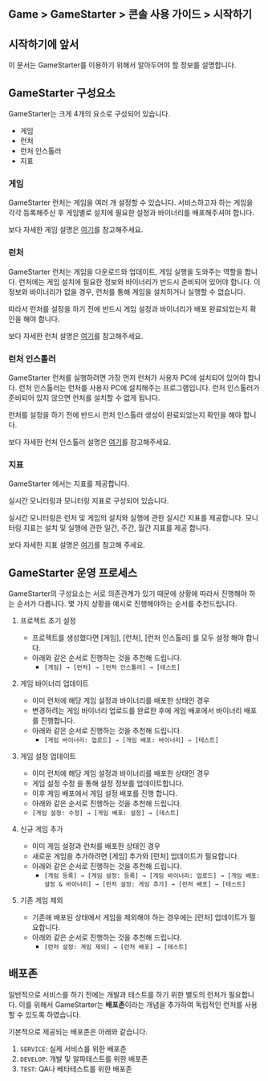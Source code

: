 ## Game > GameStarter > 콘솔 사용 가이드 > 시작하기

## 시작하기에 앞서

이 문서는 GameStarter를 이용하기 위해서 알아두어야 할 정보를 설명합니다.

## GameStarter 구성요소

GameStarter는 크게 4개의 요소로 구성되어 있습니다.
- 게임
- 런처
- 런처 인스톨러
- 지표


### 게임
GameStarter 런처는 게임을 여러 개 설정할 수 있습니다.
서비스하고자 하는 게임을 각각 등록해주신 후 게임별로 설치에 필요한 설정과 바이너리를 배포해주셔야 합니다.

보다 자세한 게임 설명은 [여기](./console-02-game)를 참고해주세요.

### 런처
GameStarter 런처는 게임을 다운로드와 업데이트, 게임 실행을 도와주는 역할을 합니다.
런처에는 게임 설치에 필요한 정보와 바이너리가 반드시 준비되어 있어야 합니다.
이 정보와 바이너리가 없을 경우, 런처를 통해 게임을 설치하거나 실행할 수 없습니다.

따라서 런처를 설정을 하기 전에 반드시 게임 설정과 바이너리가 배포 완료되었는지 확인을 해야 합니다.

보다 자세한 런처 설명은 [여기](./console-03-launcher)를 참고해주세요.

### 런처 인스톨러
GameStarter 런처를 실행하려면 가장 먼저 런처가 사용자 PC에 설치되어 있어야 합니다.
런처 인스톨러는 런처를 사용자 PC에 설치해주는 프로그램입니다.
런처 인스톨러가 준비되어 있지 않으면 런처를 설치할 수 없게 됩니다.

런처를 설정을 하기 전에 반드시 런처 인스톨러 생성이 완료되었는지 확인을 해야 합니다.

보다 자세한 런처 인스톨러 설명은 [여기](./console-04-installer)를 참고해주세요.

### 지표
GameStarter 에서는 지표를 제공합니다.

실시간 모니터링과 모니터링 지표로 구성되어 있습니다.

실시간 모니터링은 런처 및 게임의 설치와 실행에 관한 실시간 지표를 제공합니다. 
모니터링 지표는 설치 및 실행에 관한 일간, 주간, 월간 지표를 제공 합니다.

보다 자세한 지표 설명은 [여기](./console-05-statistics)를 참고해 주세요.

## GameStarter 운영 프로세스

GameStarter의 구성요소는 서로 의존관계가 있기 때문에 상황에 따라서 진행해야 하는 순서가 다릅니다.
몇 가지 상황을 예시로 진행해야하는 순서를 추천드립니다.

1. 프로젝트 초기 설정
   - 프로젝트를 생성했다면 [게임], [런처], [런처 인스톨러] 를 모두 설정 해야 합니다.
   - 아래와 같은 순서로 진행하는 것을 추천해 드립니다.
     - `[게임] → [런처] → [런처 인스톨러] → [테스트]`

2. 게임 바이너리 업데이트
   - 이미 런처에 해당 게임 설정과 바이너리를 배포한 상태인 경우
   - 변경하려는 게임 바이너리 업로드를 완료한 후에 게임 배포에서 바이너리 배포를 진행합니다.
   - 아래와 같은 순서로 진행하는 것을 추천해 드립니다.
     - `[게임 바이너리: 업로드] → [게임 배포: 바이너리] → [테스트]`

3. 게임 설정 업데이트
   - 이미 런처에 해당 게임 설정과 바이너리를 배포한 상태인 경우
   - 게임 설정 수정 을 통해 설정 정보를 업데이트합니다.
   - 이후 게임 배포에서 게임 설정 배포를 진행 합니다.
   - 아래와 같은 순서로 진행하는 것을 추천해 드립니다.
   - `[게임 설정: 수정] → [게임 배포: 설정] → [테스트]`

4. 신규 게임 추가
   - 이미 게임 설정과 런처를 배포한 상태인 경우
   - 새로운 게임을 추가하려면 [게임] 추가와 [런처] 업데이트가 필요합니다.
   - 아래와 같은 순서로 진행하는 것을 추천해 드립니다.
     - `[게임 등록] → [게임 설정: 등록] → [게임 바이너리: 업로드] → [게임 배포: 설정 & 바이너리] → [런처 설정: 게임 추가] → [런처 배포] → [테스트]`

5. 기존 게임 제외
   - 기존애 배포된 상태에서 게임을 제외해야 하는 경우에는 [런처] 업데이트가 필요합니다.
   - 아래와 같은 순서로 진행하는 것을 추천해 드립니다.
     - `[런처 설정: 게임 제외] → [런처 배포] → [테스트]`


## 배포존

일반적으로 서비스를 하기 전에는 개발과 테스트를 하기 위한 별도의 런처가 필요합니다.
이를 위해서 GameStarter는 **배포존**이라는 개념을 추가하여 독립적인 런처를 사용할 수 있도록 하였습니다.

기본적으로 제공되는 배포존은 아래와 같습니다.
1. `SERVICE`: 실제 서비스를 위한 배포존
2. `DEVELOP`: 개발 및 알파테스트를 위한 배포존
3. `TEST`: QA나 베타테스트를 위한 배포존
